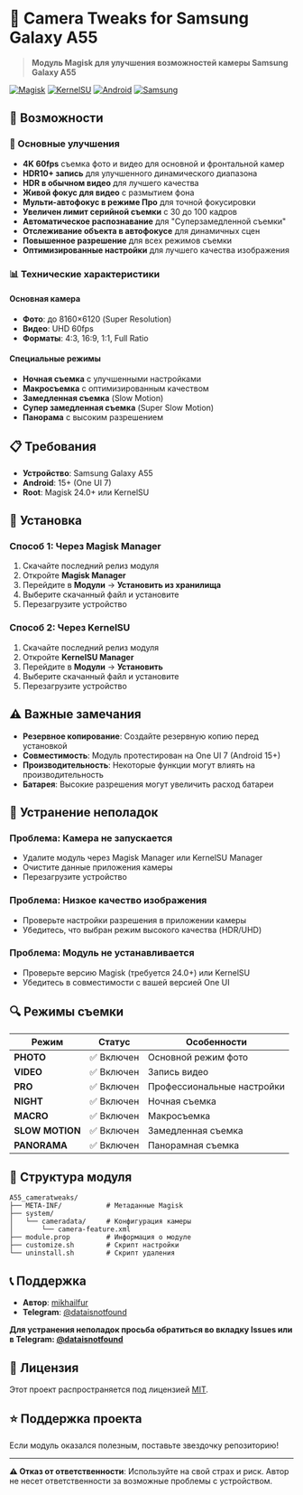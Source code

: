 # 📸 Camera Tweaks for Samsung Galaxy A55

> **Модуль Magisk для улучшения возможностей камеры Samsung Galaxy A55**

[![Magisk](https://img.shields.io/badge/Magisk-✓-green.svg)](https://github.com/topjohnwu/Magisk)
[![KernelSU](https://img.shields.io/badge/KernelSU-✓-orange.svg)](https://github.com/tiann/KernelSU)
[![Android](https://img.shields.io/badge/Android-15+-blue.svg)](https://www.android.com/)
[![Samsung](https://img.shields.io/badge/Samsung-Galaxy%20A55-purple.svg)](https://www.samsung.com/)

## 🚀 Возможности

### 📱 Основные улучшения
- **4K 60fps** съемка фото и видео для основной и фронтальной камер
- **HDR10+ запись** для улучшенного динамического диапазона
- **HDR в обычном видео** для лучшего качества
- **Живой фокус для видео** с размытием фона
- **Мульти-автофокус в режиме Про** для точной фокусировки
- **Увеличен лимит серийной съемки** с 30 до 100 кадров
- **Автоматическое распознавание** для "Суперзамедленной съемки"
- **Отслеживание объекта в автофокусе** для динамичных сцен
- **Повышенное разрешение** для всех режимов съемки
- **Оптимизированные настройки** для лучшего качества изображения

### 📊 Технические характеристики

#### Основная камера
- **Фото**: до 8160×6120 (Super Resolution)
- **Видео**: UHD 60fps
- **Форматы**: 4:3, 16:9, 1:1, Full Ratio

#### Специальные режимы
- **Ночная съемка** с улучшенными настройками
- **Макросъемка** с оптимизированным качеством
- **Замедленная съемка** (Slow Motion)
- **Супер замедленная съемка** (Super Slow Motion)
- **Панорама** с высоким разрешением

## 📋 Требования

- **Устройство**: Samsung Galaxy A55
- **Android**: 15+ (One UI 7)
- **Root**: Magisk 24.0+ или KernelSU

## 🔧 Установка

### Способ 1: Через Magisk Manager
1. Скачайте последний релиз модуля
2. Откройте **Magisk Manager**
3. Перейдите в **Модули** → **Установить из хранилища**
4. Выберите скачанный файл и установите
5. Перезагрузите устройство

### Способ 2: Через KernelSU
1. Скачайте последний релиз модуля
2. Откройте **KernelSU Manager**
3. Перейдите в **Модули** → **Установить**
4. Выберите скачанный файл и установите
5. Перезагрузите устройство

## ⚠️ Важные замечания

- **Резервное копирование**: Создайте резервную копию перед установкой
- **Совместимость**: Модуль протестирован на One UI 7 (Android 15+)
- **Производительность**: Некоторые функции могут влиять на производительность
- **Батарея**: Высокие разрешения могут увеличить расход батареи

## 🐛 Устранение неполадок

### Проблема: Камера не запускается
- Удалите модуль через Magisk Manager или KernelSU Manager
- Очистите данные приложения камеры
- Перезагрузите устройство

### Проблема: Низкое качество изображения
- Проверьте настройки разрешения в приложении камеры
- Убедитесь, что выбран режим высокого качества (HDR/UHD)

### Проблема: Модуль не устанавливается
- Проверьте версию Magisk (требуется 24.0+) или KernelSU
- Убедитесь в совместимости с вашей версией One UI

## 🔍 Режимы съемки

| Режим | Статус | Особенности |
|-------|---------|-------------|
| **PHOTO** | ✅ Включен | Основной режим фото |
| **VIDEO** | ✅ Включен | Запись видео |
| **PRO** | ✅ Включен | Профессиональные настройки |
| **NIGHT** | ✅ Включен | Ночная съемка |
| **MACRO** | ✅ Включен | Макросъемка |
| **SLOW MOTION** | ✅ Включен | Замедленная съемка |
| **PANORAMA** | ✅ Включен | Панорамная съемка |

## 📁 Структура модуля

```
A55_cameratweaks/
├── META-INF/           # Метаданные Magisk
├── system/
│   └── cameradata/     # Конфигурация камеры
│       └── camera-feature.xml
├── module.prop         # Информация о модуле
├── customize.sh        # Скрипт настройки
└── uninstall.sh        # Скрипт удаления
```

## 📞 Поддержка

- **Автор**: [mikhailfur](https://github.com/mikhailfur)
- **Telegram**: [@dataisnotfound](https://t.me/dataisnotfound)

**Для устранения неполадок просьба обратиться во вкладку Issues или в Telegram: [@dataisnotfound](https://t.me/dataisnotfound)**

## 📄 Лицензия

Этот проект распространяется под лицензией [MIT](LICENSE).

## ⭐ Поддержка проекта

Если модуль оказался полезным, поставьте звездочку репозиторию!

---

**⚠️ Отказ от ответственности**: Используйте на свой страх и риск. Автор не несет ответственности за возможные проблемы с устройством.
